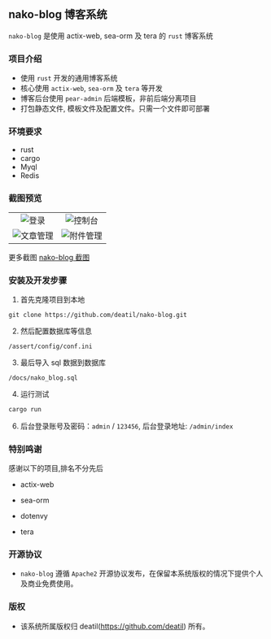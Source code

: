 ## nako-blog 博客系统

`nako-blog` 是使用 actix-web, sea-orm 及 tera 的 `rust` 博客系统


### 项目介绍

*  使用 `rust` 开发的通用博客系统
*  核心使用 `actix-web`, `sea-orm` 及 `tera` 等开发
*  博客后台使用 `pear-admin` 后端模板，非前后端分离项目
*  打包静态文件, 模板文件及配置文件。只需一个文件即可部署


### 环境要求

 - rust
 - cargo
 - Myql
 - Redis


### 截图预览

<table>
    <tr>
        <td width="50%">
            <center>
                <img alt="登录" src="https://github.com/deatil/nako-blog/assets/24578855/876ee1aa-ca6c-44e4-ac38-2db742448c93" />
            </center>
        </td>
        <td width="50%">
            <center>
                <img alt="控制台" src="https://github.com/deatil/nako-blog/assets/24578855/784c7bde-9d2f-48f1-8d44-059ddd631020" />
            </center>
        </td>
    </tr>
    <tr>
        <td width="50%">
            <center>
                <img alt="文章管理" src="https://github.com/deatil/nako-blog/assets/24578855/cecc15bb-c318-41ae-96aa-a2edac0ef2a7" />
            </center>
        </td>
        <td width="50%">
            <center>
                <img alt="附件管理" src="https://github.com/deatil/nako-blog/assets/24578855/5d5d4ac9-1d39-4afa-9dbd-74ba6579e633" />
            </center>
        </td>
    </tr>
</table>

更多截图
[nako-blog 截图](https://github.com/deatil/nako-blog/issues/2)


### 安装及开发步骤

1. 首先克隆项目到本地

```
git clone https://github.com/deatil/nako-blog.git
```

2. 然后配置数据库等信息

```
/assert/config/conf.ini
```

3. 最后导入 sql 数据到数据库

```
/docs/nako_blog.sql
```

4. 运行测试

```rust
cargo run
```

6. 后台登录账号及密码：`admin` / `123456`, 后台登录地址: `/admin/index`


### 特别鸣谢

感谢以下的项目,排名不分先后

 - actix-web

 - sea-orm
 
 - dotenvy

 - tera


### 开源协议

*  `nako-blog` 遵循 `Apache2` 开源协议发布，在保留本系统版权的情况下提供个人及商业免费使用。


### 版权

*  该系统所属版权归 deatil(https://github.com/deatil) 所有。

